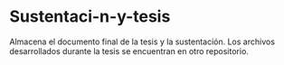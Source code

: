 # Sustentaci-n-y-tesis
Almacena el documento final de la tesis y la sustentación. Los archivos desarrollados durante la tesis se encuentran en otro repositorio.

